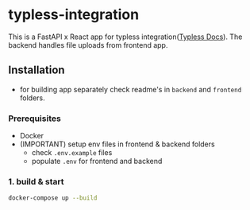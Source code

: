 # typless-integration

This is a FastAPI x React app for typless integration([Typless Docs](https://docs.typless.com/docs/start-here)). The
backend handles file uploads from frontend app.

## Installation
- for building app separately check readme's in `backend` and `frontend` folders.
### Prerequisites
- Docker
- (IMPORTANT) setup env files in frontend & backend folders
  - check `.env.example` files
  - populate `.env` for frontend and backend

### 1. build & start
```bash
docker-compose up --build
```
